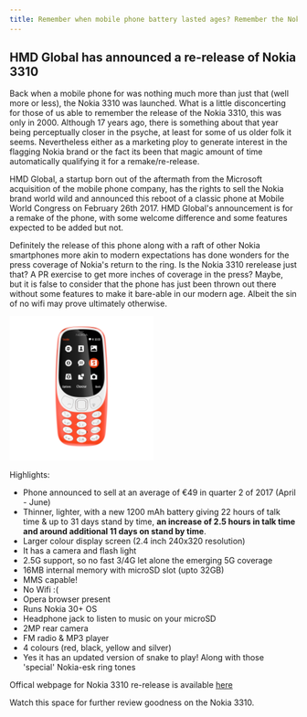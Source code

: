 ```yaml
---
title: Remember when mobile phone battery lasted ages? Remember the Nokia 3310?
---
```


## HMD Global has announced a re-release of Nokia  3310

Back when a mobile phone for was nothing much more than just that (well more or less), the Nokia 3310 was launched.
What is a little disconcerting for those of us able to remember the release of the Nokia 3310, this was only in 2000. Although 17 years ago, there is something about that year being perceptually closer in the psyche, at least for some of us older folk it seems. Nevertheless either as a marketing ploy to generate interest in the flagging Nokia brand or the fact its been that magic amount of time automatically qualifying it for a remake/re-release.

HMD Global, a startup born out of the aftermath from the Microsoft acquisition of the mobile phone company, has the rights to sell the Nokia brand world wild and announced this reboot of a classic phone at Mobile World Congress on February 26th 2017.
HMD Global's announcement is for a remake of the phone, with some welcome difference and some features expected to be added but not.

Definitely the release of this phone along with a raft of other Nokia smartphones more akin to modern expectations has done wonders for the press coverage of Nokia's return to the ring. Is the Nokia 3310 rerelease just that? A PR exercise to get more inches of coverage in the press? Maybe, but it is false to consider that the phone has just been thrown out there without some features to make it bare-able in our modern age. Albeit the sin of no wifi may prove ultimately otherwise.

<img class="img-responsive center-block" src="/public/images/20170201/Nokia_3310_Warm_Red_front.jpg" width="50%" height="50%"/>

Highlights:

* Phone announced to sell at an average of €49 in quarter 2 of 2017 (April - June)
* Thinner, lighter, with a new 1200 mAh battery giving 22 hours of talk time & up to 31 days stand by time, **an increase of 2.5 hours in talk time and around additional 11 days on stand by time**.
* Larger colour display screen (2.4 inch 240x320 resolution)
* It has a camera and flash light
* 2.5G support, so no fast 3/4G let alone the emerging 5G coverage
* 16MB internal memory with microSD slot (upto 32GB)
* MMS capable!
* No Wifi :(
* Opera browser present
* Runs Nokia 30+ OS
* Headphone jack to listen to music on your microSD
* 2MP rear camera
* FM radio & MP3 player
* 4 colours (red, black, yellow and silver)
* Yes it has an updated version of snake to play! Along with those 'special' Nokia-esk ring tones

Offical webpage for Nokia 3310 re-release is available [here]( https://www.nokia.com/en_int/phones/nokia-3310)

Watch this space for further review goodness on the Nokia 3310.
